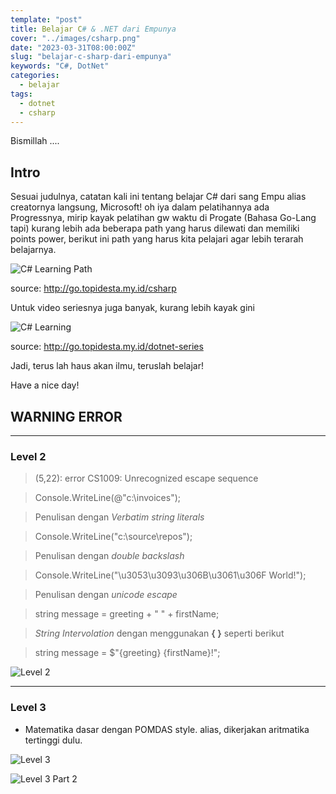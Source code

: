 ```yaml
---
template: "post"
title: Belajar C# & .NET dari Empunya
cover: "../images/csharp.png"
date: "2023-03-31T08:00:00Z"
slug: "belajar-c-sharp-dari-empunya"
keywords: "C#, DotNet"
categories:
  - belajar
tags:
  - dotnet
  - csharp
---
```


Bismillah ....

## Intro

Sesuai judulnya, catatan kali ini tentang belajar C# dari sang Empu alias creatornya langsung, Microsoft! oh iya dalam pelatihannya ada Progressnya, mirip kayak pelatihan gw waktu di Progate (Bahasa Go-Lang tapi) kurang lebih ada beberapa path yang harus dilewati dan memiliki points power, berikut ini path yang harus kita pelajari agar lebih terarah belajarnya.

![C# Learning Path](../images/csharppath.png)

source: http://go.topidesta.my.id/csharp

Untuk video seriesnya juga banyak, kurang lebih kayak gini

![C# Learning](../images/dotnetseries.png)

source: http://go.topidesta.my.id/dotnet-series

Jadi, terus lah haus akan ilmu, teruslah belajar!

Have a nice day!

## WARNING ERROR

---

### Level 2

> (5,22): error CS1009: Unrecognized escape sequence

> Console.WriteLine(@"c:\invoices");

> Penulisan dengan *Verbatim string literals*

> Console.WriteLine("c:\\source\\repos");

> Penulisan dengan *double backslash*

> Console.WriteLine("\u3053\u3093\u306B\u3061\u306F World!");

> Penulisan dengan *unicode escape*

> string message = greeting + " " +  firstName;

> *String Intervolation* dengan menggunakan **{ }** seperti berikut

> string message = $"{greeting} {firstName}!";

![Level 2](../images/level2.png)

---

### Level 3

- Matematika dasar dengan POMDAS style. alias, dikerjakan aritmatika tertinggi dulu.

![Level 3](../images/level3.png)

![Level 3 Part 2](../images/level32.png)

